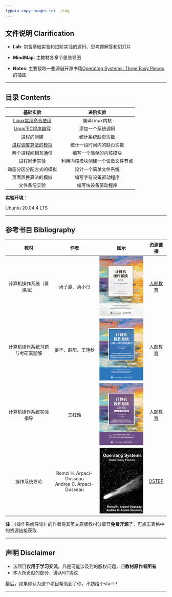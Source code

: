 ```yaml
---
typora-copy-images-to: ./img
---
```


## 文件说明 Clarification

- **Lab**: 包含基础实验和进阶实验的源码、思考题解答和幻灯片

- **MindMap**: 主教材各章节思维导图

- **Notes**: 主要截取一些源自开源书籍<a href="https://pages.cs.wisc.edu/~remzi/OSTEP/">Operating Systems: Three Easy Pieces</a>的插图

------



## 目录 Contents

|                           基础实验                           |             进阶实验             |
| :----------------------------------------------------------: | :------------------------------: |
| <a href="Lab\ElementaryLab\2.1-UsageOfLinuxcommands">Linux常用命令使用</a> |          编译Linux内核           |
| <a href="Lab\ElementaryLab\2.2-ProgramCinLinux">Linux下C程序编写</a> |         添加一个系统调用         |
| <a href="Lab\ElementaryLab\3.1-ProcessCreation">进程的创建</a> |         统计系统缺页次数         |
| <a href="Lab/ElementaryLab/3.2-Schedule">进程调度算法的模拟</a> |     统计一段时间内的缺页次数     |
|                      两个进程间相互通信                      |      编写一个简单的内核模块      |
|                         进程同步实验                         | 利用内核模块创建一个设备文件节点 |
|                    动态分区分配方式的模拟                    |       设计一个简单文件系统       |
|                      页面置换算法的模拟                      |       编写字符设备驱动程序       |
|                         文件备份实验                         |        编写块设备驱动程序        |

**实验环境**：

Ubuntu 20.04.4 LTS

------



## 参考书目 Bibliography

|              教材              |                        作者                         |                             图示                             |                           资源链接                           |
| :----------------------------: | :-------------------------------------------------: | :----------------------------------------------------------: | :----------------------------------------------------------: |
|    计算机操作系统（慕课版）    |                   汤子瀛、汤小丹                    |  ![计算机操作系统（慕课版）](img/21044c7c8ccc3d528f35.png)   | <a href="https://www.ryjiaoyu.com/book/details/42942">人邮教育</a> |
| 计算机操作系统习题与考研真题解 |                 姜华、赵阳、王艳秋                  | ![计算机操作系统习题与考研真题解析](img/21068d594854e945893e.png) | <a href="https://www.ryjiaoyu.com/book/details/43176">人邮教育</a> |
|     计算机操作系统实验指导     |                       王红玲                        |   ![计算机操作系统实验指导](img/211146b8bcdbf6e13e9d.jpeg)   | <a href="https://www.ryjiaoyu.com/book/details/44907">人邮教育</a> |
|          操作系统导论          | Remzi H. Arpaci-Dusseau<br>Andrea C. Arpaci-Dusseau | ![img](img/51rSSmdEUlL._SY291_BO1,204,203,200_QL40_FMwebp_.jpg) | <a href="https://pages.cs.wisc.edu/~remzi/OSTEP/">OSTEP</a>  |

**注**：《操作系统导论》的作者将其英文原版教材分章节**免费开源**了，可点击表格中的资源链接获取

------



## 声明 Disclaimer

- 该项目**仅用于学习交流**，凡是可能涉及到的版权问题，归**教材原作者所有**
- 本人所贡献的部分，遵从`MIT`协议

最后，如果你认为这个项目帮助到了你，不妨给个star✨!

------

